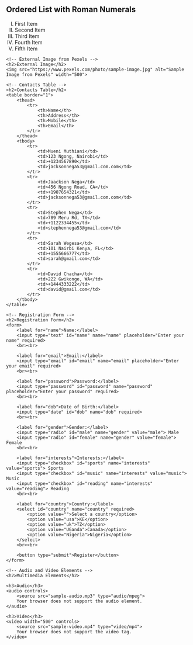 <!DOCTYPE html>
<html lang="en">
<head>
    <meta charset="UTF-8">
    <meta name="viewport" content="width=device-width, initial-scale=1.0">
    <title>HTML5 Elements Implementation</title>
</head>
<body>
    <!-- Ordered List with Roman Numerals -->
    <h2>Ordered List with Roman Numerals</h2>
    <ol type="I">
        <li>First Item</li>
        <li>Second Item</li>
        <li>Third Item</li>
        <li>Fourth Item</li>
        <li>Fifth Item</li>
    </ol>
    
    <!-- External Image from Pexels -->
    <h2>External Image</h2>
    <img src="https://www.pexels.com/photo/sample-image.jpg" alt="Sample Image from Pexels" width="500">
    
    <!-- Contacts Table -->
    <h2>Contacts Table</h2>
    <table border="1">
        <thead>
            <tr>
                <th>Name</th>
                <th>Address</th>
                <th>Mobile</th>
                <th>Email</th>
            </tr>
        </thead>
        <tbody>
            <tr>
                <td>Mueni Muthiani</td>
                <td>123 Ngong, Nairobi</td>
                <td>+1234567890</td>
                <td>jacksonnega53@gmail.com.com</td>
            </tr>
            <tr>
                <td>Jaackson Nega</td>
                <td>456 Ngong Road, CA</td>
                <td>+1987654321</td>
                <td>jacksonnega53@gmail.com.com</td>
            </tr>
            <tr>
                <td>Stephen Nega</td>
                <td>789 Meru Rd, TX</td>
                <td>+1122334455</td>
                <td>stephennega53@gmail.com</td>
            </tr>
            <tr>
                <td>Sarah Wegesa</td>
                <td>101 Nairbi Kenya, FL</td>
                <td>+1555666777</td>
                <td>sarah@gmail.com</td>
            </tr>
            <tr>
                <td>David Chacha</td>
                <td>222 Gwikonge, WA</td>
                <td>+1444333222</td>
                <td>david@gmail.com</td>
            </tr>
        </tbody>
    </table>
    
    <!-- Registration Form -->
    <h2>Registration Form</h2>
    <form>
        <label for="name">Name:</label>
        <input type="text" id="name" name="name" placeholder="Enter your name" required>
        <br><br>
        
        <label for="email">Email:</label>
        <input type="email" id="email" name="email" placeholder="Enter your email" required>
        <br><br>
        
        <label for="password">Password:</label>
        <input type="password" id="password" name="password" placeholder="Enter your password" required>
        <br><br>
        
        <label for="dob">Date of Birth:</label>
        <input type="date" id="dob" name="dob" required>
        <br><br>
        
        <label for="gender">Gender:</label>
        <input type="radio" id="male" name="gender" value="male"> Male
        <input type="radio" id="female" name="gender" value="female"> Female
        <br><br>
        
        <label for="interests">Interests:</label>
        <input type="checkbox" id="sports" name="interests" value="sports"> Sports
        <input type="checkbox" id="music" name="interests" value="music"> Music
        <input type="checkbox" id="reading" name="interests" value="reading"> Reading
        <br><br>
        
        <label for="country">Country:</label>
        <select id="country" name="country" required>
            <option value="">Select a country</option>
            <option value="usa">KE</option>
            <option value="uk">TZ</option>
            <option value="UGanda">Canada</option>
            <option value="Nigeria">Nigeria</option>
        </select>
        <br><br>
        
        <button type="submit">Register</button>
    </form>
    
    <!-- Audio and Video Elements -->
    <h2>Multimedia Elements</h2>
    
    <h3>Audio</h3>
    <audio controls>
        <source src="sample-audio.mp3" type="audio/mpeg">
        Your browser does not support the audio element.
    </audio>
    
    <h3>Video</h3>
    <video width="500" controls>
        <source src="sample-video.mp4" type="video/mp4">
        Your browser does not support the video tag.
    </video>
</body>
</html>
